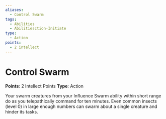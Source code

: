 ```yaml
---
aliases:
  - Control Swarm
tags:
  - Abilities
  - Abilitiesction-Initiate
type:
  - Action
points:
  - 2 intellect
---
```


# Control Swarm

**Points**: 2 Intellect Points
**Type**: Action

Your swarm creatures from your Influence Swarm ability within short range do as you telepathically command for ten minutes. Even common insects (level 0) in large enough numbers can swarm about a single creature and hinder its tasks.
